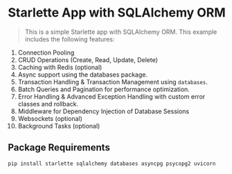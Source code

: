 # Starlette App with SQLAlchemy ORM


> This is a simple Starlette app with SQLAlchemy ORM. This example includes the following features:

1. Connection Pooling
2. CRUD Operations (Create, Read, Update, Delete)
3. Caching with Redis (optional)
4. Async support using the databases package.
5. Transaction Handling & Transaction Management using `databases`.
6. Batch Queries and Pagination for performance optimization.
7. Error Handling & Advanced Exception Handling with custom error classes and rollback.
8. Middleware for Dependency Injection of Database Sessions
9. Websockets (optional)
10. Background Tasks (optional)


## Package Requirements

```bash
pip install starlette sqlalchemy databases asyncpg psycopg2 uvicorn
```